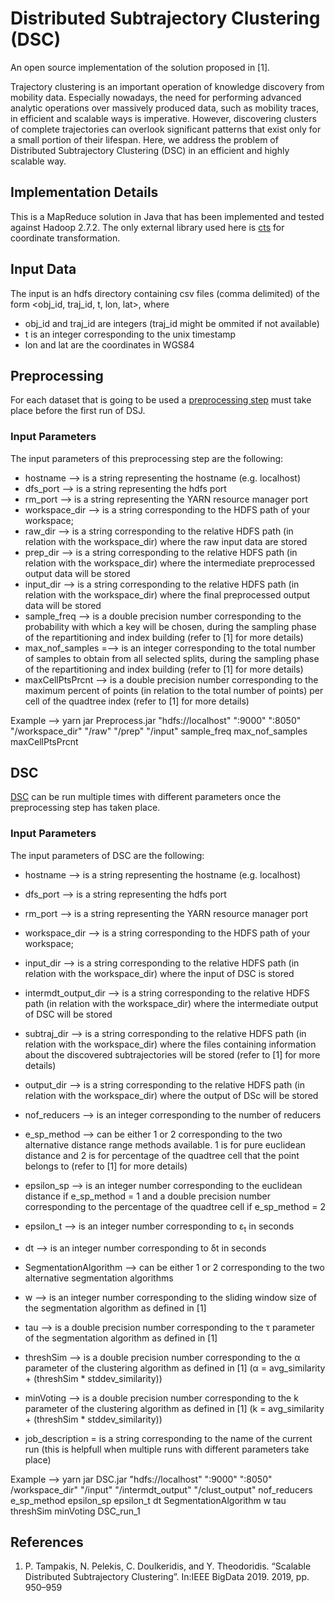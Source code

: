 # Distributed Subtrajectory Clustering (DSC)

An open source implementation of the solution proposed in [1].

Trajectory clustering is an important operation of knowledge discovery from mobility data. Especially nowadays, the need for performing advanced analytic operations over massively produced data, such as mobility traces, in efficient and scalable ways is imperative. However, discovering clusters of complete trajectories can overlook significant patterns that exist only for a small portion of their lifespan. Here, we address the problem of Distributed Subtrajectory Clustering (DSC) in an efficient and highly scalable way.


## Implementation Details
This is a MapReduce solution in Java that has been implemented and tested against Hadoop 2.7.2. The only external library used here is [cts](https://github.com/orbisgis/cts) for coordinate transformation.

## Input Data
The input is an hdfs directory containing csv files (comma delimited) of the form <obj_id, traj_id, t, lon, lat>, where 
* obj_id and traj_id are integers (traj_id might be ommited if not available)
* t is an integer corresponding to the unix timestamp
* lon and lat are the coordinates in WGS84

## Preprocessing
For each dataset that is going to be used a [preprocessing step](https://github.com/DataStories-UniPi/Distributed-Subtrajectory-Join/blob/master/src/DSJ/PreprocessDriver.java) must take place before the first run of DSJ.
### Input Parameters
The input parameters of this preprocessing step are the following:
* hostname --> is a string representing the hostname (e.g. localhost)
* dfs_port --> is a string representing the hdfs port
* rm_port -->  is a string representing the YARN resource manager port
* workspace_dir --> is a string corresponding to the HDFS path of your workspace;
* raw_dir --> is a string corresponding to the relative HDFS path (in relation with the workspace_dir) where the raw input data are stored
* prep_dir --> is a string corresponding to the relative HDFS path (in relation with the workspace_dir) where the intermediate preprocessed output data will be stored
* input_dir --> is a string corresponding to the relative HDFS path (in relation with the workspace_dir) where the final preprocessed output data will be stored
* sample_freq --> is a double precision number corresponding to the probability with which a key will be chosen, during the sampling phase of the repartitioning and index building (refer to [1] for more details)
* max_nof_samples =--> is an integer corresponding to the total number of samples to obtain from all selected splits, during the sampling phase of the repartitioning and index building (refer to [1] for more details)
* maxCellPtsPrcnt -->  is a double precision number corresponding to the maximum percent of points (in relation to the total number of points) per cell of the quadtree index (refer to [1] for more details)

Example --> yarn jar Preprocess.jar "hdfs://localhost" ":9000" ":8050" "/workspace_dir" "/raw" "/prep" "/input" sample_freq max_nof_samples maxCellPtsPrcnt

## DSC
[DSC](https://github.com/DataStories-UniPi/Distributed-Subtrajectory-Clustering/blob/master/src/DSC/DSCDriver.java) can be run multiple times with different parameters once the preprocessing step has taken place.

### Input Parameters
The input parameters of DSC are the following:
* hostname --> is a string representing the hostname (e.g. localhost)
* dfs_port --> is a string representing the hdfs port
* rm_port -->  is a string representing the YARN resource manager port
* workspace_dir --> is a string corresponding to the HDFS path of your workspace;
* input_dir --> is a string corresponding to the relative HDFS path (in relation with the workspace_dir) where the input of DSC is stored
* intermdt_output_dir --> is a string corresponding to the relative HDFS path (in relation with the workspace_dir) where the intermediate output of DSC will be stored
* subtraj_dir --> is a string corresponding to the relative HDFS path (in relation with the workspace_dir) where the files containing information about the discovered subtrajectories will be stored (refer to [1] for more details)
* output_dir --> is a string corresponding to the relative HDFS path (in relation with the workspace_dir) where the output of DSc will be stored
* nof_reducers --> is an integer corresponding to the number of reducers
* e_sp_method --> can be either 1 or 2 corresponding to the two alternative distance range methods available. 1 is for pure euclidean distance and 2 is for percentage of the quadtree cell that the point belongs to (refer to [1] for more details)
* epsilon_sp --> is an integer number corresponding to the euclidean distance if e_sp_method = 1 and a double precision number corresponding to the percentage of the quadtree cell if e_sp_method = 2
* epsilon_t  --> is an integer number corresponding to ε<sub>t</sub> in seconds
* dt --> is an integer number corresponding to δt in seconds
* SegmentationAlgorithm --> can be either 1 or 2 corresponding to the two alternative segmentation algorithms
* w --> is an integer number corresponding to the sliding window size of the segmentation algorithm as defined in [1]
* tau --> is a double precision number corresponding to the τ parameter of the segmentation algorithm as defined in [1]
* threshSim --> is a double precision number corresponding to the α parameter of the clustering algorithm as defined in [1] (α = avg_similarity + (threshSim * stddev_similarity))
* minVoting --> is a double precision number corresponding to the k parameter of the clustering algorithm as defined in [1] (k = avg_similarity + (threshSim * stddev_similarity))

* job_description = is a string corresponding to the name of the current run (this is helpfull when multiple runs with different parameters take place)

Example --> yarn jar DSC.jar "hdfs://localhost" ":9000" ":8050" /workspace_dir" "/input" "/intermdt_output" "/clust_output" nof_reducers e_sp_method epsilon_sp epsilon_t dt SegmentationAlgorithm w tau threshSim minVoting DSC_run_1

## References
1. P. Tampakis, N. Pelekis, C. Doulkeridis, and Y. Theodoridis. “Scalable Distributed Subtrajectory Clustering”. In:IEEE BigData 2019. 2019, pp. 950–959
